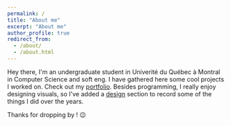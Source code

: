 ```yaml
---
permalink: /
title: "About me"
excerpt: "About me"
author_profile: true
redirect_from: 
  - /about/
  - /about.html
---
```


Hey there, I'm an undergraduate student in Univerité du Québec à Montral in Computer Science and soft eng. I have gathered here some cool projects I worked on. Check out my [portfolio](https://lancelotnd.github.io/portfolio).
Besides programming, I really enjoy designing visuals, so I've added a [design](https://lancelotnd.github.io/design) section to record some of the things I did over the years.

Thanks for dropping by ! 😉 